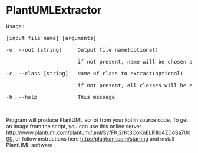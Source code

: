 # PlantUMLExtractor
<pre>
Usage:<br>
[input file name] [arguments]<br>
-o, --out [string]     Output file name(optional)<br>
                       if not present, name will be chosen automatically<br>
-c, --class [string]   Name of class to extract(optional)<br>
                       if not present, all classes will be extracted<br>
-h, --help             This message<br>
<br></pre>
Program will produce PlantUML script from your kotlin source code. To get an image from the script, you can use this online server http://www.plantuml.com/plantuml/uml/SyfFKj2rKt3CoKnELR1Io4ZDoSa70000, or follow instructions here http://plantuml.com/starting and install PlantUML software<br>

